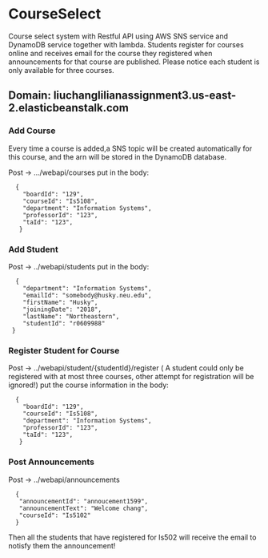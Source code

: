 # CourseSelect
Course select system with Restful API using AWS SNS service and DynamoDB service together with lambda. Students register for courses online and receives email for the course they registered when announcements for that course are published. Please notice each student is only available for three courses.

## Domain: liuchanglilianassignment3.us-east-2.elasticbeanstalk.com

### Add Course

Every time a course is added,a SNS topic will be created automatically for this course, and the arn will be stored in the DynamoDB database. 

Post -> .../webapi/courses
put in the body:

      {
        "boardId": "129",
        "courseId": "Is5108",
        "department": "Information Systems",
        "professorId": "123",
        "taId": "123",
       }
       
### Add Student

Post -> ../webapi/students
put in the body:

      {
        "department": "Information Systems",
        "emailId": "somebody@husky.neu.edu",
        "firstName": "Husky",
        "joiningDate": "2018",
        "lastName": "Northeastern",
        "studentId": "r0609988"
     }

### Register Student for Course

Post -> ../webapi/student/{studentId}/register
( A student could only be registered with at most three courses, other attempt for registration will be ignored!)
put the course information in the body:

      {
        "boardId": "129",
        "courseId": "Is5108",
        "department": "Information Systems",
        "professorId": "123",
        "taId": "123",
       }
### Post Announcements

Post -> ../webapi/announcements

      {
       "announcementId": "annoucement1599",
       "announcementText": "Welcome chang",
       "courseId": "Is5102"
      }

Then all the students that have registered for Is502 will receive the email to notisfy them the announcement!
